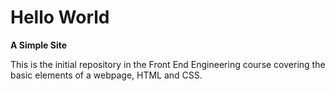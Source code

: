 # Hello World

**A Simple Site**

This is the initial repository in the Front End Engineering course covering the basic elements of a webpage, HTML and CSS.
